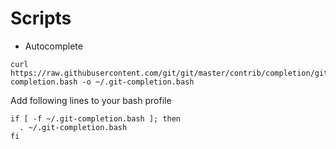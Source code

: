 Scripts
=======

- Autocomplete
``` 
curl https://raw.githubusercontent.com/git/git/master/contrib/completion/git-completion.bash -o ~/.git-completion.bash
```
Add following lines to your bash profile
```
if [ -f ~/.git-completion.bash ]; then
  . ~/.git-completion.bash
fi
```
